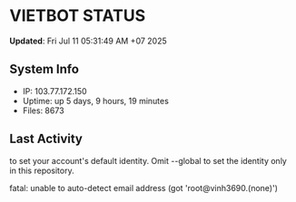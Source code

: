 # VIETBOT STATUS
**Updated**: Fri Jul 11 05:31:49 AM +07 2025

## System Info
- IP: 103.77.172.150
- Uptime: up 5 days, 9 hours, 19 minutes
- Files: 8673

## Last Activity

to set your account's default identity.
Omit --global to set the identity only in this repository.

fatal: unable to auto-detect email address (got 'root@vinh3690.(none)')
